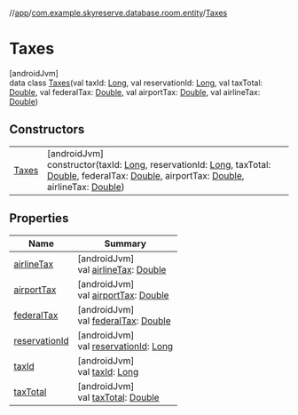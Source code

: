 //[app](../../../index.md)/[com.example.skyreserve.database.room.entity](../index.md)/[Taxes](index.md)

# Taxes

[androidJvm]\
data class [Taxes](index.md)(val taxId: [Long](https://kotlinlang.org/api/latest/jvm/stdlib/kotlin/-long/index.html), val reservationId: [Long](https://kotlinlang.org/api/latest/jvm/stdlib/kotlin/-long/index.html), val taxTotal: [Double](https://kotlinlang.org/api/latest/jvm/stdlib/kotlin/-double/index.html), val federalTax: [Double](https://kotlinlang.org/api/latest/jvm/stdlib/kotlin/-double/index.html), val airportTax: [Double](https://kotlinlang.org/api/latest/jvm/stdlib/kotlin/-double/index.html), val airlineTax: [Double](https://kotlinlang.org/api/latest/jvm/stdlib/kotlin/-double/index.html))

## Constructors

| | |
|---|---|
| [Taxes](-taxes.md) | [androidJvm]<br>constructor(taxId: [Long](https://kotlinlang.org/api/latest/jvm/stdlib/kotlin/-long/index.html), reservationId: [Long](https://kotlinlang.org/api/latest/jvm/stdlib/kotlin/-long/index.html), taxTotal: [Double](https://kotlinlang.org/api/latest/jvm/stdlib/kotlin/-double/index.html), federalTax: [Double](https://kotlinlang.org/api/latest/jvm/stdlib/kotlin/-double/index.html), airportTax: [Double](https://kotlinlang.org/api/latest/jvm/stdlib/kotlin/-double/index.html), airlineTax: [Double](https://kotlinlang.org/api/latest/jvm/stdlib/kotlin/-double/index.html)) |

## Properties

| Name | Summary |
|---|---|
| [airlineTax](airline-tax.md) | [androidJvm]<br>val [airlineTax](airline-tax.md): [Double](https://kotlinlang.org/api/latest/jvm/stdlib/kotlin/-double/index.html) |
| [airportTax](airport-tax.md) | [androidJvm]<br>val [airportTax](airport-tax.md): [Double](https://kotlinlang.org/api/latest/jvm/stdlib/kotlin/-double/index.html) |
| [federalTax](federal-tax.md) | [androidJvm]<br>val [federalTax](federal-tax.md): [Double](https://kotlinlang.org/api/latest/jvm/stdlib/kotlin/-double/index.html) |
| [reservationId](reservation-id.md) | [androidJvm]<br>val [reservationId](reservation-id.md): [Long](https://kotlinlang.org/api/latest/jvm/stdlib/kotlin/-long/index.html) |
| [taxId](tax-id.md) | [androidJvm]<br>val [taxId](tax-id.md): [Long](https://kotlinlang.org/api/latest/jvm/stdlib/kotlin/-long/index.html) |
| [taxTotal](tax-total.md) | [androidJvm]<br>val [taxTotal](tax-total.md): [Double](https://kotlinlang.org/api/latest/jvm/stdlib/kotlin/-double/index.html) |
